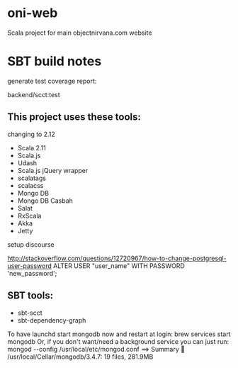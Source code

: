 # oni-web
Scala project for main objectnirvana.com website

# SBT build notes

generate test coverage report:

backend/scct:test

## This project uses these tools:

changing to 2.12

- Scala 2.11
- Scala.js
- Udash
- Scala.js jQuery wrapper
- scalatags
- scalacss
- Mongo DB
- Mongo DB Casbah
- Salat
- RxScala
- Akka
- Jetty

setup discourse

http://stackoverflow.com/questions/12720967/how-to-change-postgresql-user-password
ALTER USER "user_name" WITH PASSWORD 'new_password';

## SBT tools:

- sbt-scct
- sbt-dependency-graph

To have launchd start mongodb now and restart at login:
  brew services start mongodb
Or, if you don't want/need a background service you can just run:
  mongod --config /usr/local/etc/mongod.conf
==> Summary
🍺  /usr/local/Cellar/mongodb/3.4.7: 19 files, 281.9MB
